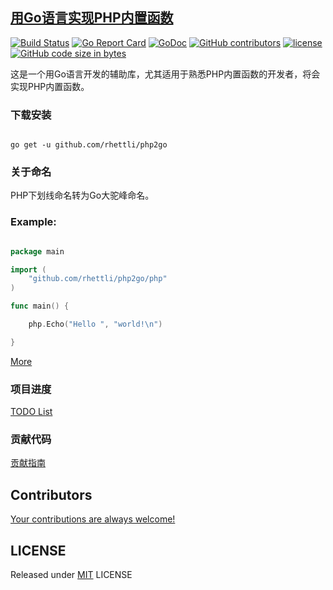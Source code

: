 ## [用Go语言实现PHP内置函数](https://openset.github.io/php2go)

[![Build Status](https://travis-ci.org/openset/php2go.svg?branch=master)](https://travis-ci.org/openset/php2go)
[![Go Report Card](https://goreportcard.com/badge/github.com/rhettli/php2go)](https://goreportcard.com/report/github.com/rhettli/php2go)
[![GoDoc](https://godoc.org/github.com/rhettli/php2go/php?status.svg)](https://godoc.org/github.com/rhettli/php2go/php)
[![GitHub contributors](https://img.shields.io/github/contributors/openset/php2go.svg)](https://github.com/rhettli/php2go/graphs/contributors)
[![license](https://img.shields.io/github/license/openset/php2go.svg)](https://github.com/rhettli/php2go/blob/master/LICENSE)
[![GitHub code size in bytes](https://img.shields.io/github/languages/code-size/openset/php2go.svg?colorB=green)](https://github.com/rhettli/php2go/archive/master.zip)

这是一个用Go语言开发的辅助库，尤其适用于熟悉PHP内置函数的开发者，将会实现PHP内置函数。

### 下载安装

```shell

go get -u github.com/rhettli/php2go

```

### 关于命名

PHP下划线命名转为Go大驼峰命名。

### Example:

```go

package main

import (
    "github.com/rhettli/php2go/php"
)

func main() {

    php.Echo("Hello ", "world!\n")

}

```

[More](https://github.com/rhettli/php2go/blob/master/main.go)

### 项目进度

[TODO List](https://github.com/rhettli/php2go/blob/master/TODO.md)

### 贡献代码

[贡献指南](https://github.com/rhettli/php2go/blob/master/.github/CONTRIBUTING.md)

## Contributors

[Your contributions are always welcome!](https://github.com/rhettli/php2go/graphs/contributors)

## LICENSE

Released under [MIT](https://github.com/rhettli/php2go/blob/master/LICENSE) LICENSE
